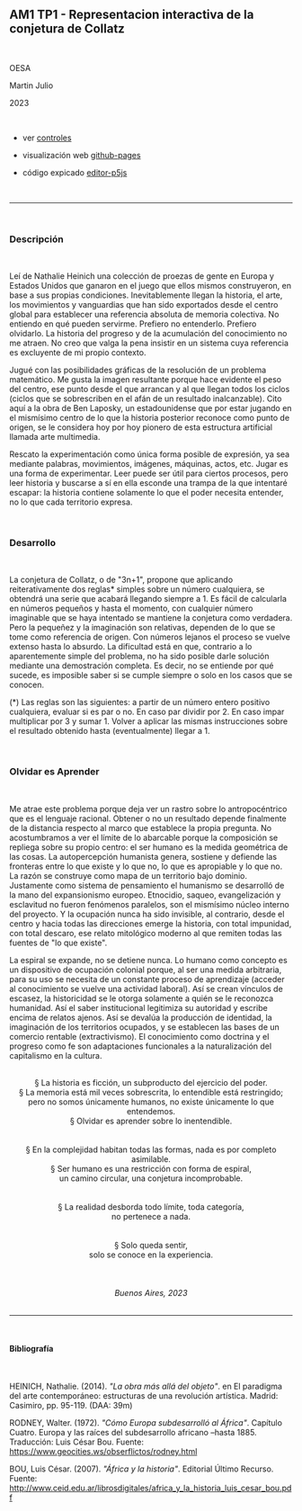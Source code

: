 ## AM1 TP1 - Representacion interactiva de la conjetura de Collatz

<br>

OESA

Martin Julio

2023

<br>

* ver <a href="https://github.com/mj-una/am1-tp1-collatz/blob/main/controles.md">controles</a>

* visualización web <a href="https://mj-una.github.io/am1-tp1-collatz/" target="_blank" rel="noopener">github-pages</a>

* código expicado <a href="https://editor.p5js.org/martin_julio/sketches/dw8EZzpSH" target="_blank" rel="noopener">editor-p5js</a>

<br>

***

<br>

### Descripción

<br>

Leí de Nathalie Heinich una colección de proezas de gente en Europa y Estados Unidos que ganaron en el juego que ellos mismos construyeron, en base a sus propias condiciones. Inevitablemente llegan la historia, el arte, los movimientos y vanguardias que han sido exportados desde el centro global para establecer una referencia absoluta de memoria colectiva. No entiendo en qué pueden servirme. Prefiero no entenderlo. Prefiero olvidarlo. La historia del progreso y de la acumulación del conocimiento no me atraen. No creo que valga la pena insistir en un sistema cuya referencia es excluyente de mi propio contexto.

Jugué con las posibilidades gráficas de la resolución de un problema matemático. Me gusta la imagen resultante porque hace evidente el peso del centro, ese punto desde el que arrancan y al que llegan todos los ciclos (ciclos que se sobrescriben en el afán de un resultado inalcanzable). Cito aquí a la obra de Ben Laposky, un estadounidense que por estar jugando en el mismísimo centro de lo que la historia posterior reconoce como punto de origen, se le considera hoy por hoy pionero de esta estructura artificial llamada arte multimedia.

Rescato la experimentación como única forma posible de expresión, ya sea mediante palabras, movimientos, imágenes, máquinas, actos, etc. Jugar es una forma de experimentar. Leer puede ser útil para ciertos procesos, pero leer historia y buscarse a sí en ella esconde una trampa de la que intentaré escapar: la historia contiene solamente lo que el poder necesita entender, no lo que cada territorio expresa. 

<br>

### Desarrollo

<br>

La conjetura de Collatz, o de "3n+1", propone que aplicando reiterativamente dos reglas* simples sobre un número cualquiera, se obtendrá una serie que acabará llegando siempre a 1. Es fácil de calcularla en números pequeños y hasta el momento, con cualquier número imaginable que se haya intentado se mantiene la conjetura como verdadera. Pero la pequeñez y la imaginación son relativas, dependen de lo que se tome como referencia de origen. Con números lejanos el proceso se vuelve extenso hasta lo absurdo. La dificultad está en que, contrario a lo aparentemente simple del problema, no ha sido posible darle solución mediante una demostración completa. Es decir, no se entiende por qué sucede, es imposible saber si se cumple siempre o solo en los casos que se conocen.

(*) Las reglas son las siguientes: a partir de un número entero positivo cualquiera, evaluar si es par o no. En caso par dividir por 2. En caso impar multiplicar por 3 y sumar 1. Volver a aplicar las mismas instrucciones sobre el resultado obtenido hasta (eventualmente) llegar a 1.

<br>

### Olvidar es Aprender

<br>

Me atrae este problema porque deja ver un rastro sobre lo antropocéntrico que es el lenguaje racional. Obtener o no un resultado depende finalmente de la distancia respecto al marco que establece la propia pregunta. No acostumbramos a ver el límite de lo abarcable porque la composición se repliega sobre su propio centro: el ser humano es la medida geométrica de las cosas. La autopercepción humanista genera, sostiene y defiende las fronteras entre lo que existe y lo que no, lo que es apropiable y lo que no. La razón se construye como mapa de un territorio bajo dominio. Justamente como sistema de pensamiento el humanismo se desarrolló de la mano del expansionismo europeo. Etnocidio, saqueo, evangelización y esclavitud no fueron fenómenos paralelos, son el mismísimo núcleo interno del proyecto. Y la ocupación nunca ha sido invisible, al contrario, desde el centro y hacia todas las direcciones emerge la historia, con total impunidad, con total descaro, ese relato mitológico moderno al que remiten todas las fuentes de "lo que existe".

La espiral se expande, no se detiene nunca. Lo humano como concepto es un dispositivo de ocupación colonial porque, al ser una medida arbitraria, para su uso se necesita de un constante proceso de aprendizaje (acceder al conocimiento se vuelve una actividad laboral). Así se crean vínculos de escasez, la historicidad se le otorga solamente a quién se le reconozca humanidad. Así el saber institucional legitimiza su autoridad y escribe encima de relatos ajenos. Así se devalúa la producción de identidad, la imaginación de los territorios ocupados, y se establecen las bases de un comercio rentable (extractivismo). El conocimiento como doctrina y el progreso como fe son adaptaciones funcionales a la naturalización del capitalismo en la cultura.

<div align="center">
<br>§ La historia es ficción, un subproducto del ejercicio del poder.
<br>§ La memoria está mil veces sobrescrita, lo entendible está restringido;
<br>pero no somos únicamente humanos, no existe únicamente lo que entendemos.
<br>§ Olvidar es aprender sobre lo inentendible.
<br>
<br>
<br>§ En la complejidad habitan todas las formas, nada es por completo asimilable.
<br>§ Ser humano es una restricción con forma de espiral,
<br>un camino circular, una conjetura incomprobable.
<br>
<br>
<br>§ La realidad desborda todo límite, toda categoría,
<br>no pertenece a nada.
<br>
<br>
<br>§ Solo queda sentir,
<br>solo se conoce en la experiencia.
<br>
<br>
<br>
<br>
<i>Buenos Aires, 2023</i>
</div>
<br>

***

<br>

#### Bibliografía

<br>

HEINICH, Nathalie. (2014). _"La obra más allá del objeto"_. en El
paradigma del arte contemporáneo: estructuras de una revolución artística.
Madrid: Casimiro, pp. 95-119. (DAA: 39m)

RODNEY, Walter. (1972). _"Cómo Europa subdesarrolló al África"_. Capítulo Cuatro.
Europa y las raíces del subdesarrollo africano –hasta 1885. Traducción: Luis César Bou.
Fuente: <a href="https://www.geocities.ws/obserflictos/rodney.html">https://www.geocities.ws/obserflictos/rodney.html</a>

BOU, Luis César. (2007). _"África y la historia"_. Editorial Último Recurso. Fuente: <a href="http://www.ceid.edu.ar/librosdigitales/africa_y_la_historia_luis_cesar_bou.pdf">http://www.ceid.edu.ar/librosdigitales/africa_y_la_historia_luis_cesar_bou.pdf</a>

<br>
